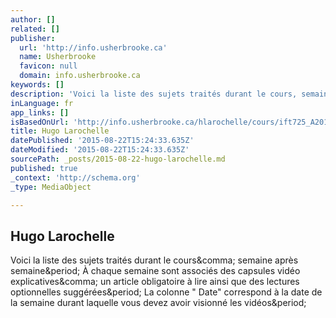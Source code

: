 ```yaml
---
author: []
related: []
publisher:
  url: 'http://info.usherbrooke.ca'
  name: Usherbrooke
  favicon: null
  domain: info.usherbrooke.ca
keywords: []
description: 'Voici la liste des sujets traités durant le cours, semaine après semaine. À chaque semaine sont associés des capsules vidéo explicatives, un article obligatoire à lire ainsi que des lectures optionnelles suggérées. La colonne " Date" correspond à la date de la semaine durant laquelle vous devez avoir visionné les vidéos.'
inLanguage: fr
app_links: []
isBasedOnUrl: 'http://info.usherbrooke.ca/hlarochelle/cours/ift725_A2013/contenu.html'
title: Hugo Larochelle
datePublished: '2015-08-22T15:24:33.635Z'
dateModified: '2015-08-22T15:24:33.635Z'
sourcePath: _posts/2015-08-22-hugo-larochelle.md
published: true
_context: 'http://schema.org'
_type: MediaObject

---
```

<article style=""><h1>Hugo Larochelle</h1><p>Voici la liste des sujets traités durant le cours&amp;comma; semaine après semaine&amp;period; À chaque semaine sont associés des capsules vidéo explicatives&amp;comma; un article obligatoire à lire ainsi que des lectures optionnelles suggérées&amp;period; La colonne " Date" correspond à la date de la semaine durant laquelle vous devez avoir visionné les vidéos&amp;period;</p></article>